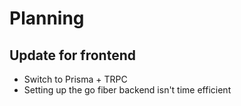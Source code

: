 # Planning

## Update for frontend 

- Switch to Prisma + TRPC
- Setting up the go fiber backend isn't time efficient